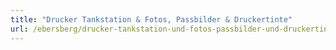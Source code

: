 ```yaml
---
title: "Drucker Tankstation & Fotos, Passbilder & Druckertinte"
url: /ebersberg/drucker-tankstation-und-fotos-passbilder-und-druckertinte/
---
```

